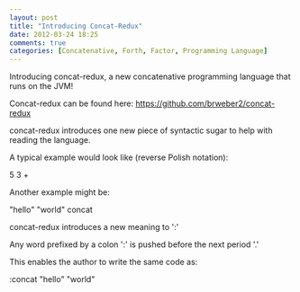 ```yaml
---
layout: post
title: "Introducing Concat-Redux"
date: 2012-03-24 18:25
comments: true
categories: [Concatenative, Forth, Factor, Programming Language]
---
```

Introducing concat-redux, a new concatenative programming language that runs on the JVM!

Concat-redux can be found here: https://github.com/brweber2/concat-redux

concat-redux introduces one new piece of syntactic sugar to help with reading the language.

A typical example would look like (reverse Polish notation):

5 3 +

Another example might be:

"hello" "world" concat 

concat-redux introduces a new meaning to ':'

Any word prefixed by a colon ':' is pushed before the next period '.'

This enables the author to write the same code as:

:concat "hello" "world"
